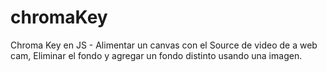 # chromaKey
Chroma Key en JS - Alimentar un canvas con el Source de video de a web cam, Eliminar el fondo y agregar un fondo distinto usando una imagen.
